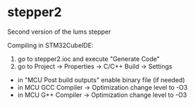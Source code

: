 # stepper2
Second version of the lums stepper

Compiling in STM32CubeIDE:
1. go to stepper2.ioc and execute "Generate Code"
1. go to Project -> Properties -> C/C++ Build -> Settings
  - in "MCU Post build outputs" enable binary file (if needed)
  - in MCU GCC Compiler -> Optimization  change level to -O3
  - in MCU G++ Compiler -> Optimization  change level to -O3
